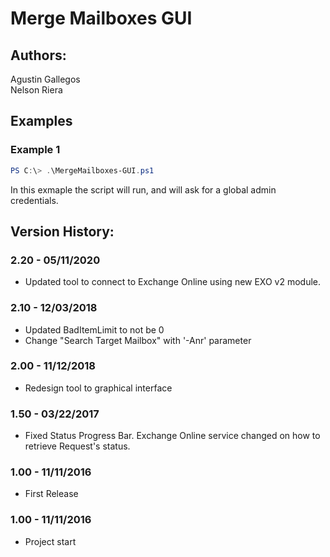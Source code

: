 ﻿# Merge Mailboxes GUI

## Authors:  
Agustin Gallegos  
Nelson Riera  

## Examples  
### Example 1  
```powershell
PS C:\> .\MergeMailboxes-GUI.ps1
```
In this exmaple the script will run, and will ask for a global admin credentials.  

## Version History:
### 2.20 - 05/11/2020
 - Updated tool to connect to Exchange Online using new EXO v2 module.
### 2.10 - 12/03/2018
 - Updated BadItemLimit to not be 0
 - Change "Search Target Mailbox" with '-Anr' parameter
### 2.00 - 11/12/2018
 - Redesign tool to graphical interface
### 1.50 - 03/22/2017
 - Fixed Status Progress Bar. Exchange Online service changed on how to retrieve Request's status.
### 1.00 - 11/11/2016
 - First Release
### 1.00 - 11/11/2016
 - Project start